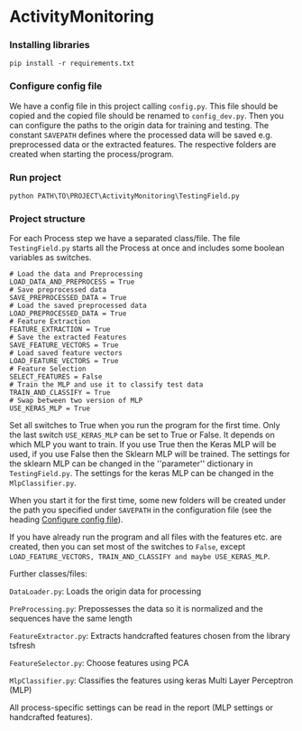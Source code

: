 # ActivityMonitoring

### Installing libraries
    
    pip install -r requirements.txt
    
### Configure config file

We have a config file in this project calling ```` config.py ````. This file should be copied and the copied file should 
be renamed to ``` config_dev.py ```. Then you can configure the paths to the origin data for training and testing.
The constant ``` SAVEPATH ``` defines where the processed data will be saved e.g. preprocessed data or the extracted features.
The respective folders are created when starting the process/program.
    
### Run project

    python PATH\TO\PROJECT\ActivityMonitoring\TestingField.py
    
### Project structure
For each Process step we have a separated class/file.
The file ``` TestingField.py ``` starts all the Process at once and includes some boolean variables as switches.
    
    # Load the data and Preprocessing 
    LOAD_DATA_AND_PREPROCESS = True
    # Save preprocessed data
    SAVE_PREPROCESSED_DATA = True
    # Load the saved preprocessed data
    LOAD_PREPROCESSED_DATA = True
    # Feature Extraction
    FEATURE_EXTRACTION = True
    # Save the extracted Features
    SAVE_FEATURE_VECTORS = True
    # Load saved feature vectors
    LOAD_FEATURE_VECTORS = True
    # Feature Selection
    SELECT_FEATURES = False
    # Train the MLP and use it to classify test data
    TRAIN_AND_CLASSIFY = True
    # Swap between two version of MLP
    USE_KERAS_MLP = True
    

Set all switches to True when you run the program for the first time.
Only the last switch ``` USE_KERAS_MLP ``` can be set to True or False. It depends on which MLP you want to train.
If you use True then the Keras MLP will be used, if you use False then the Sklearn MLP will be trained. 
The settings for the sklearn MLP can be changed in the ''parameter'' dictionary in 
``` TestingField.py ```. The settings for the keras MLP can be changed in the ``` MlpClassifier.py ```.


When you start it for the first time, some new folders will be created under the path you specified under
```SAVEPATH``` in the configuration file (see the heading [Configure config file](#marker-hHeader-configure-config-file)).

If you have already run the program and all files with the features etc. are created, then you can set most of the 
switches to ```False```, except ```LOAD_FEATURE_VECTORS, TRAIN_AND_CLASSIFY and maybe USE_KERAS_MLP```.


Further classes/files:

```DataLoader.py```: Loads the origin data for processing

```PreProcessing.py```: Prepossesses the data so it is normalized and the sequences have the same length

```FeatureExtractor.py```: Extracts handcrafted features chosen from the library tsfresh

```FeatureSelector.py```: Choose features using PCA 

```MlpClassifier.py```: Classifies the features using keras Multi Layer Perceptron (MLP) 

All process-specific settings can be read in the report (MLP settings or handcrafted features). 